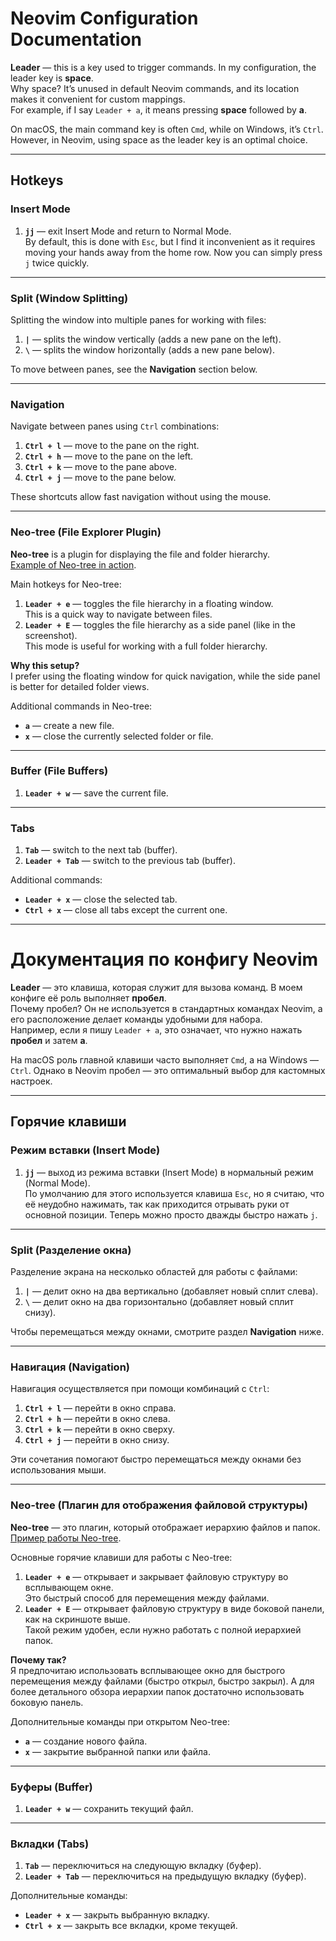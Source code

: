 # Neovim Configuration Documentation

**Leader** — this is a key used to trigger commands. In my configuration, the leader key is **space**.  
Why space? It’s unused in default Neovim commands, and its location makes it convenient for custom mappings.  
For example, if I say `Leader + a`, it means pressing **space** followed by **a**.  

On macOS, the main command key is often `Cmd`, while on Windows, it’s `Ctrl`. However, in Neovim, using space as the leader key is an optimal choice.

---

## Hotkeys

### Insert Mode

1. **`jj`** — exit Insert Mode and return to Normal Mode.  
   By default, this is done with `Esc`, but I find it inconvenient as it requires moving your hands away from the home row. Now you can simply press `j` twice quickly.

---

### Split (Window Splitting)

Splitting the window into multiple panes for working with files:

1. **`|`** — splits the window vertically (adds a new pane on the left).  
2. **`\`** — splits the window horizontally (adds a new pane below).  

To move between panes, see the **Navigation** section below.

---

### Navigation

Navigate between panes using `Ctrl` combinations:

1. **`Ctrl + l`** — move to the pane on the right.  
2. **`Ctrl + h`** — move to the pane on the left.  
3. **`Ctrl + k`** — move to the pane above.  
4. **`Ctrl + j`** — move to the pane below.  

These shortcuts allow fast navigation without using the mouse.

---

### Neo-tree (File Explorer Plugin)

**Neo-tree** is a plugin for displaying the file and folder hierarchy.  
[Example of Neo-tree in action](https://github.com/nvim-neo-tree/resources/blob/main/images/Neo-tree-with-right-aligned-symbols.png).

Main hotkeys for Neo-tree:

1. **`Leader + e`** — toggles the file hierarchy in a floating window.  
   This is a quick way to navigate between files.  
2. **`Leader + E`** — toggles the file hierarchy as a side panel (like in the screenshot).  
   This mode is useful for working with a full folder hierarchy.

**Why this setup?**  
I prefer using the floating window for quick navigation, while the side panel is better for detailed folder views.

Additional commands in Neo-tree:

- **`a`** — create a new file.  
- **`x`** — close the currently selected folder or file.

---

### Buffer (File Buffers)

1. **`Leader + w`** — save the current file.

---

### Tabs

1. **`Tab`** — switch to the next tab (buffer).  
2. **`Leader + Tab`** — switch to the previous tab (buffer).  

Additional commands:

- **`Leader + x`** — close the selected tab.  
- **`Ctrl + x`** — close all tabs except the current one.

---

# Документация по конфигу Neovim

**Leader** — это клавиша, которая служит для вызова команд. В моем конфиге её роль выполняет **пробел**.  
Почему пробел? Он не используется в стандартных командах Neovim, а его расположение делает команды удобными для набора.  
Например, если я пишу `Leader + a`, это означает, что нужно нажать **пробел** и затем **a**.  

На macOS роль главной клавиши часто выполняет `Cmd`, а на Windows — `Ctrl`. Однако в Neovim пробел — это оптимальный выбор для кастомных настроек.

---

## Горячие клавиши

### Режим вставки (Insert Mode)

1. **`jj`** — выход из режима вставки (Insert Mode) в нормальный режим (Normal Mode).  
   По умолчанию для этого используется клавиша `Esc`, но я считаю, что её неудобно нажимать, так как приходится отрывать руки от основной позиции. Теперь можно просто дважды быстро нажать `j`.

---

### Split (Разделение окна)

Разделение экрана на несколько областей для работы с файлами:

1. **`|`** — делит окно на два вертикально (добавляет новый сплит слева).  
2. **`\`** — делит окно на два горизонтально (добавляет новый сплит снизу).  

Чтобы перемещаться между окнами, смотрите раздел **Navigation** ниже.

---

### Навигация (Navigation)

Навигация осуществляется при помощи комбинаций с `Ctrl`:

1. **`Ctrl + l`** — перейти в окно справа.  
2. **`Ctrl + h`** — перейти в окно слева.  
3. **`Ctrl + k`** — перейти в окно сверху.  
4. **`Ctrl + j`** — перейти в окно снизу.  

Эти сочетания помогают быстро перемещаться между окнами без использования мыши.

---

### Neo-tree (Плагин для отображения файловой структуры)

**Neo-tree** — это плагин, который отображает иерархию файлов и папок.  
[Пример работы Neo-tree](https://github.com/nvim-neo-tree/resources/blob/main/images/Neo-tree-with-right-aligned-symbols.png).

Основные горячие клавиши для работы с Neo-tree:

1. **`Leader + e`** — открывает и закрывает файловую структуру во всплывающем окне.  
   Это быстрый способ для перемещения между файлами.
2. **`Leader + E`** — открывает файловую структуру в виде боковой панели, как на скриншоте выше.  
   Такой режим удобен, если нужно работать с полной иерархией папок.

**Почему так?**  
Я предпочитаю использовать всплывающее окно для быстрого перемещения между файлами (быстро открыл, быстро закрыл). А для более детального обзора иерархии папок достаточно использовать боковую панель.

Дополнительные команды при открытом Neo-tree:

- **`a`** — создание нового файла.  
- **`x`** — закрытие выбранной папки или файла.

---

### Буферы (Buffer)

1. **`Leader + w`** — сохранить текущий файл.

---

### Вкладки (Tabs)

1. **`Tab`** — переключиться на следующую вкладку (буфер).  
2. **`Leader + Tab`** — переключиться на предыдущую вкладку (буфер).  

Дополнительные команды:

- **`Leader + x`** — закрыть выбранную вкладку.  
- **`Ctrl + x`** — закрыть все вкладки, кроме текущей.
